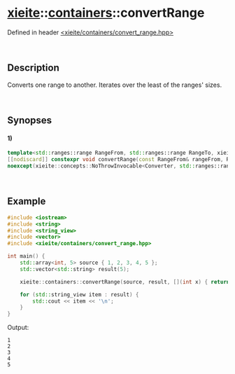 # [xieite](../../xieite.md)\:\:[containers](../../containers.md)\:\:convertRange
Defined in header [<xieite/containers/convert_range.hpp>](../../../include/xieite/containers/convert_range.hpp)

&nbsp;

## Description
Converts one range to another. Iterates over the least of the ranges' sizes.

&nbsp;

## Synopses
#### 1)
```cpp
template<std::ranges::range RangeFrom, std::ranges::range RangeTo, xieite::concepts::Functable<std::ranges::range_value_t<RangeTo>(std::ranges::range_value_t<RangeFrom>)> Converter = decltype(xieite::functors::staticCast<std::ranges::range_value_t<RangeFrom>, std::ranges::range_value_t<RangeTo>>)>
[[nodiscard]] constexpr void convertRange(const RangeFrom& rangeFrom, RangeTo& rangeTo, const Converter& converter = Converter())
noexcept(xieite::concepts::NoThrowInvocable<Converter, std::ranges::range_value_t<RangeFrom>>);
```

&nbsp;

## Example
```cpp
#include <iostream>
#include <string>
#include <string_view>
#include <vector>
#include <xieite/containers/convert_range.hpp>

int main() {
    std::array<int, 5> source { 1, 2, 3, 4, 5 };
    std::vector<std::string> result(5);

    xieite::containers::convertRange(source, result, [](int x) { return std::to_string(x); });

    for (std::string_view item : result) {
        std::cout << item << '\n';
    }
}
```
Output:
```
1
2
3
4
5
```
